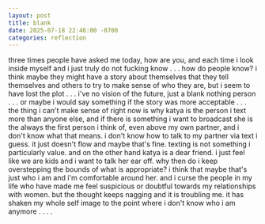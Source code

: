 ```yaml
---
layout: post
title: blank
date: 2025-07-18 22:46:00 -0700
categories: reflection
---
```


three times people have asked me today, how are you, and each time i look inside myself and i just truly do not fucking know . . . how do people know? i think maybe they might have a story about themselves that they tell themselves and others to try to make sense of who they are, but i seem to have lost the plot . . . i've no vision of the future, just a blank nothing person . . . or maybe i would say something if the story was more acceptable . . . the thing i can't make sense of right now is why katya is the person i text more than anyone else, and if there is something i want to broadcast she is the always the first person i think of, even above my own partner, and i don't know what that means. i don't know how to talk to my partner via text i guess. it just doesn't flow and maybe that's fine. texting is not something i particularly value. and on the other hand katya is a dear friend. i just feel like we are kids and i want to talk her ear off. why then do i keep overstepping the bounds of what is appropriate? i think that maybe that's just who i am and i'm comfortable around her. and i curse the people in my life who have made me feel suspicious or doubtful towards my relationships with women. but the thought keeps nagging and it is troubling me. it has shaken my whole self image to the point where i don't know who i am anymore . . . .
